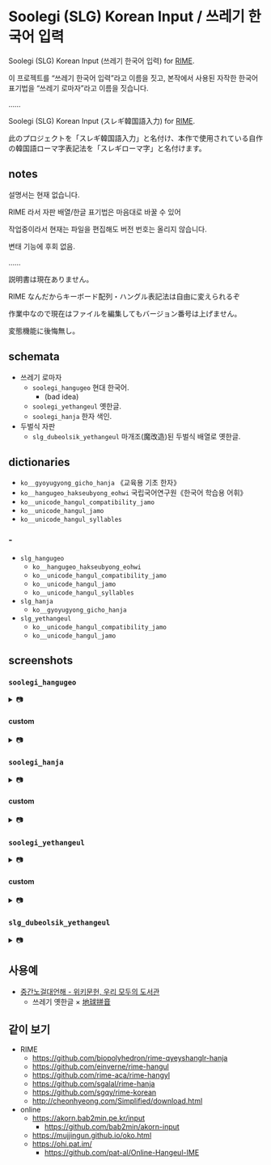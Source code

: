 # Soolegi (SLG) Korean Input / 쓰레기 한국어 입력

Soolegi (SLG) Korean Input (쓰레기 한국어 입력) for [RIME](https://rime.im/).

이 프로젝트를 “쓰레기 한국어 입력”라고 이름을 짓고, 본작에서 사용된 자작한 한국어 표기법을 “쓰레기 로마자”라고 이름을 짓습니다.

……

Soolegi (SLG) Korean Input (スレギ韓国語入力) for [RIME](https://rime.im/).

此のプロジェクトを「スレギ韓国語入力」と名付け、本作で使用されている自作の韓国語ローマ字表記法を「スレギローマ字」と名付けます。

## notes

설명서는 현재 없습니다.

RIME 라서 자판 배열/한글 표기법은 마음대로 바꿀 수 있어

작업중이라서 현재는 파일을 편집해도 버전 번호는 올리지 않습니다.

변태 기능에 후회 없음.

……

説明書は現在ありません。

RIME なんだからキーボード配列・ハングル表記法は自由に変えられるぞ

作業中なので現在はファイルを編集してもバージョン番号は上げません。

変態機能に後悔無し。

## schemata

* 쓰레기 로마자
  * `soolegi_hangugeo` 현대 한국어.
    * (bad idea)
  * `soolegi_yethangeul` 옛한글.
  * `soolegi_hanja` 한자 색인.
* 두벌식 자판
  * `slg_dubeolsik_yethangeul` 마개조(魔改造)된 두벌식 배열로 옛한글.

## dictionaries

* `ko__gyoyugyong_gicho_hanja` 《교육용 기초 한자》
* `ko__hangugeo_hakseubyong_eohwi` 국립국어연구원《한국어 학습용 어휘》
* `ko__unicode_hangul_compatibility_jamo`
* `ko__unicode_hangul_jamo`
* `ko__unicode_hangul_syllables`

### -

* `slg_hangugeo`
  * `ko__hangugeo_hakseubyong_eohwi`
  * `ko__unicode_hangul_compatibility_jamo`
  * `ko__unicode_hangul_jamo`
  * `ko__unicode_hangul_syllables`
* `slg_hanja`
  * `ko__gyoyugyong_gicho_hanja`
* `slg_yethangeul`
  * `ko__unicode_hangul_compatibility_jamo`
  * `ko__unicode_hangul_jamo`

## screenshots

### `soolegi_hangugeo`

<details>
  <summary>📷</summary>
  <p>
    <figure>
      <img src="https://gist.githubusercontent.com/szc126/b50caf5ceb06b50f72ea08ed95eb0051/raw/h_hakgyo.png" />
      <figcaption></figcaption>
    </figure>
  </p>
  <p>
    <figure>
      <img src="https://gist.githubusercontent.com/szc126/b50caf5ceb06b50f72ea08ed95eb0051/raw/h_Hhanja.png" />
      <figcaption>동시에 한자를 입력</figcaption>
    </figure>
  </p>
  <p>
    <figure>
      <img src="https://gist.githubusercontent.com/szc126/b50caf5ceb06b50f72ea08ed95eb0051/raw/h_Jyet.png" />
      <figcaption>동시에 옛한글을 입력</figcaption>
    </figure>
  </p>
</details>

#### custom

<details>
  <summary>📷</summary>
  <p>
    <figure>
      <img src="https://gist.githubusercontent.com/szc126/b50caf5ceb06b50f72ea08ed95eb0051/raw/custom-h_hakgyo1.png" />
      <figcaption></figcaption>
    </figure>
  </p>
  <p>
    <figure>
      <img src="https://gist.githubusercontent.com/szc126/b50caf5ceb06b50f72ea08ed95eb0051/raw/custom-h_hakgyo2.png" />
      <figcaption></figcaption>
    </figure>
  </p>
</details>

### `soolegi_hanja`

<details>
  <summary>📷</summary>
  <p>
    <figure>
      <img src="https://gist.githubusercontent.com/szc126/b50caf5ceb06b50f72ea08ed95eb0051/raw/hj_eum.png" />
      <figcaption>음독으로 한자를 입력</figcaption>
    </figure>
  </p>
  <p>
    <figure>
      <img src="https://gist.githubusercontent.com/szc126/b50caf5ceb06b50f72ea08ed95eb0051/raw/hj_hun.png" />
      <figcaption>훈독으로 한자를 입력</figcaption>
    </figure>
  </p>
</details>

#### custom

<details>
  <summary>📷</summary>
  <p>
    <figure>
      <img src="https://gist.githubusercontent.com/szc126/b50caf5ceb06b50f72ea08ed95eb0051/raw/custom-hj_eum.png" />
      <figcaption>음독으로 한자를 입력</figcaption>
    </figure>
  </p>
  <p>
    <figure>
      <img src="https://gist.githubusercontent.com/szc126/b50caf5ceb06b50f72ea08ed95eb0051/raw/custom-hj_hun.png" />
      <figcaption>훈독으로 한자를 입력</figcaption>
    </figure>
  </p>
</details>

### `soolegi_yethangeul`

<details>
  <summary>📷</summary>
  <p>
    <figure>
      <img src="https://gist.githubusercontent.com/szc126/b50caf5ceb06b50f72ea08ed95eb0051/raw/y_asdf.png" />
      <figcaption></figcaption>
    </figure>
  </p>
  <p>
    <figure>
      <img src="https://gist.githubusercontent.com/szc126/b50caf5ceb06b50f72ea08ed95eb0051/raw/y_hunmin.png" />
      <figcaption></figcaption>
    </figure>
  </p>
</details>

#### custom

<details>
  <summary>📷</summary>
  <p>
    <figure>
      <img src="https://gist.githubusercontent.com/szc126/b50caf5ceb06b50f72ea08ed95eb0051/raw/custom-y_asdf.png" />
      <figcaption></figcaption>
    </figure>
  </p>
  <p>
    <figure>
      <img src="https://gist.githubusercontent.com/szc126/b50caf5ceb06b50f72ea08ed95eb0051/raw/custom-y_hunmin.png" />
      <figcaption></figcaption>
    </figure>
  </p>
  <p>
    <figure>
      <img src="https://gist.githubusercontent.com/szc126/b50caf5ceb06b50f72ea08ed95eb0051/raw/custom-y_nogeoldae.png" />
      <figcaption></figcaption>
    </figure>
  </p>
  <p>
    <figure>
      <img src="https://gist.githubusercontent.com/szc126/b50caf5ceb06b50f72ea08ed95eb0051/raw/custom-y_Ppinyin.png" />
     <figcaption>동시에 <a href="https://github.com/rime/rime-terra-pinyin">地球拼音</a>으로 입력</figcaption>
    </figure>
  </p>
</details>

### `slg_dubeolsik_yethangeul`

<details>
  <summary>📷</summary>
  <p>
    <figure>
      <img src="https://gist.githubusercontent.com/szc126/b50caf5ceb06b50f72ea08ed95eb0051/raw/y-du_asdf.png" />
      <figcaption></figcaption>
    </figure>
  </p>
  <p>
    <figure>
      <img src="https://gist.githubusercontent.com/szc126/b50caf5ceb06b50f72ea08ed95eb0051/raw/y-du_hunmin.png" />
      <figcaption></figcaption>
    </figure>
  </p>
  <p>
    <figure>
      <img src="https://gist.githubusercontent.com/szc126/b50caf5ceb06b50f72ea08ed95eb0051/raw/y-du_nogeoldae.png" />
      <figcaption></figcaption>
    </figure>
  </p>
</details>

## 사용예

* [중간노걸대언해 - 위키문헌, 우리 모두의 도서관](https://ko.wikisource.org/wiki/중간노걸대언해)
  * 쓰레기 옛한글 × [地球拼音](https://github.com/rime/rime-terra-pinyin)

## 같이 보기

* RIME
  * https://github.com/biopolyhedron/rime-qyeyshanglr-hanja
  * https://github.com/einverne/rime-hangul
  * https://github.com/rime-aca/rime-hangyl
  * https://github.com/sgalal/rime-hanja
  * https://github.com/sgqy/rime-korean
  * http://cheonhyeong.com/Simplified/download.html
* online
  * https://akorn.bab2min.pe.kr/input
    * https://github.com/bab2min/akorn-input
  * https://mujjingun.github.io/oko.html
  * https://ohi.pat.im/
    * https://github.com/pat-al/Online-Hangeul-IME
